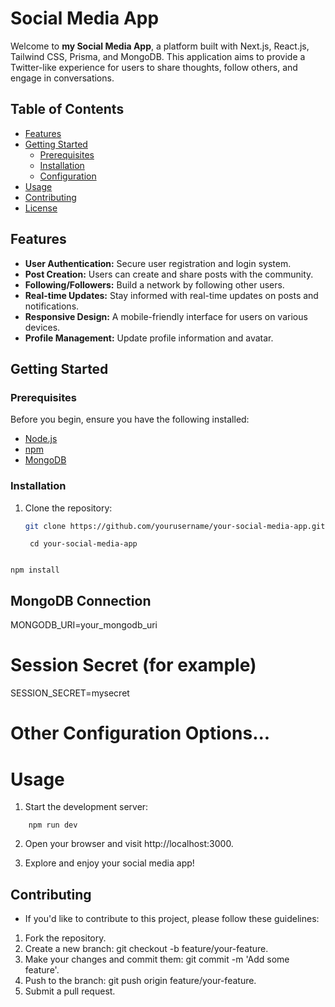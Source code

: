 # Social Media App

Welcome to **my Social Media App**, a platform built with Next.js, React.js, Tailwind CSS, Prisma, and MongoDB. This application aims to provide a Twitter-like experience for users to share thoughts, follow others, and engage in conversations.

## Table of Contents
- [Features](#features)
- [Getting Started](#getting-started)
  - [Prerequisites](#prerequisites)
  - [Installation](#installation)
  - [Configuration](#configuration)
- [Usage](#usage)
- [Contributing](#contributing)
- [License](#license)

## Features

- **User Authentication:** Secure user registration and login system.
- **Post Creation:** Users can create and share posts with the community.
- **Following/Followers:** Build a network by following other users.
- **Real-time Updates:** Stay informed with real-time updates on posts and notifications.
- **Responsive Design:** A mobile-friendly interface for users on various devices.
- **Profile Management:** Update profile information and avatar.

## Getting Started

### Prerequisites

Before you begin, ensure you have the following installed:

- [Node.js](https://nodejs.org/)
- [npm](https://www.npmjs.com/)
- [MongoDB](https://www.mongodb.com/try/download/community)

### Installation

1. Clone the repository:

   ```bash
   git clone https://github.com/yourusername/your-social-media-app.git

   ```
        cd your-social-media-app
  ```
  ```
    npm install

## MongoDB Connection
MONGODB_URI=your_mongodb_uri

# Session Secret (for example)
SESSION_SECRET=mysecret

# Other Configuration Options...

# Usage
1. Start the development server:

```
    npm run dev
```
2. Open your browser and visit http://localhost:3000.

3. Explore and enjoy your social media app!

## Contributing
- If you'd like to contribute to this project, please follow these guidelines:

1. Fork the repository.
2. Create a new branch: git checkout -b feature/your-feature.
3. Make your changes and commit them: git commit -m 'Add some feature'.
4. Push to the branch: git push origin feature/your-feature.
5. Submit a pull request.
